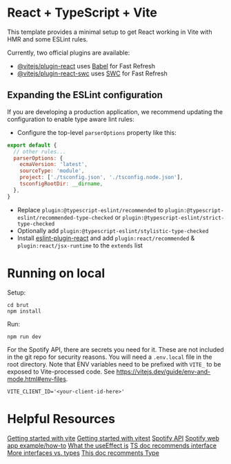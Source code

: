 # React + TypeScript + Vite

This template provides a minimal setup to get React working in Vite with HMR and some ESLint rules.

Currently, two official plugins are available:

- [@vitejs/plugin-react](https://github.com/vitejs/vite-plugin-react/blob/main/packages/plugin-react/README.md) uses [Babel](https://babeljs.io/) for Fast Refresh
- [@vitejs/plugin-react-swc](https://github.com/vitejs/vite-plugin-react-swc) uses [SWC](https://swc.rs/) for Fast Refresh

## Expanding the ESLint configuration

If you are developing a production application, we recommend updating the configuration to enable type aware lint rules:

- Configure the top-level `parserOptions` property like this:

```js
export default {
  // other rules...
  parserOptions: {
    ecmaVersion: 'latest',
    sourceType: 'module',
    project: ['./tsconfig.json', './tsconfig.node.json'],
    tsconfigRootDir: __dirname,
  },
}
```

- Replace `plugin:@typescript-eslint/recommended` to `plugin:@typescript-eslint/recommended-type-checked` or `plugin:@typescript-eslint/strict-type-checked`
- Optionally add `plugin:@typescript-eslint/stylistic-type-checked`
- Install [eslint-plugin-react](https://github.com/jsx-eslint/eslint-plugin-react) and add `plugin:react/recommended` & `plugin:react/jsx-runtime` to the `extends` list

# Running on local

Setup: 
```
cd brut
npm install
```

Run:
```
npm run dev
```

For the Spotify API, there are secrets you need for it. These are not included in the git repo for security reasons.
You will need a `.env.local` file in the root directory. Note that ENV variables need to be prefixed with `VITE_` to be exposed to Vite-processed code. See https://vitejs.dev/guide/env-and-mode.html#env-files. 
```
VITE_CLIENT_ID='<your-client-id-here>'
```

# Helpful Resources
[Getting started with vite](https://vitejs.dev/guide/)
[Getting started with vitest](https://eternaldev.com/blog/testing-a-react-application-with-vitest)
[Spotify API](https://developer.spotify.com/documentation/web-api)
[Spotify web app example/how-to](https://developer.spotify.com/documentation/web-api/howtos/web-app-profile)
[What the useEffect is](https://legacy.reactjs.org/docs/hooks-effect.html)
[TS doc recommends interface](https://www.typescriptlang.org/docs/handbook/2/everyday-types.html#differences-between-type-aliases-and-interfaces)
[More interfaces vs. types](https://www.codecademy.com/learn/learn-typescript/modules/learn-typescript-advanced-object-types/cheatsheet)
[This doc recomments Type](https://www.totaltypescript.com/type-vs-interface-which-should-you-use)